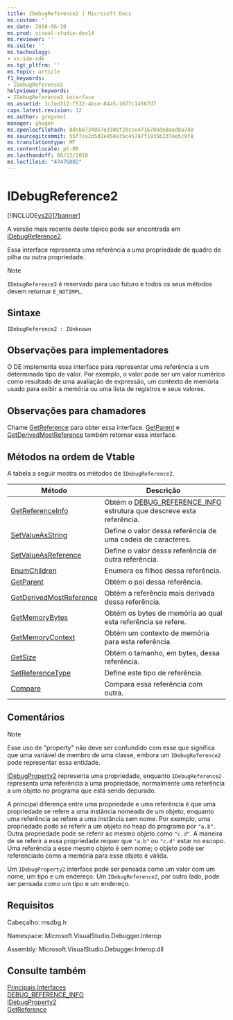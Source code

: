 ```yaml
---
title: IDebugReference2 | Microsoft Docs
ms.custom: ''
ms.date: 2018-06-30
ms.prod: visual-studio-dev14
ms.reviewer: ''
ms.suite: ''
ms.technology:
- vs-ide-sdk
ms.tgt_pltfrm: ''
ms.topic: article
f1_keywords:
- IDebugReference2
helpviewer_keywords:
- IDebugReference2 interface
ms.assetid: 3cfed312-f532-4bce-84a5-1677c14567d7
caps.latest.revision: 12
ms.author: gregvanl
manager: ghogen
ms.openlocfilehash: 8dcb8734057e3308f28cce471670bde8aed8a748
ms.sourcegitcommit: 55f7ce2d5d2e458e35c45787f1935b237ee5c9f8
ms.translationtype: MT
ms.contentlocale: pt-BR
ms.lasthandoff: 08/22/2018
ms.locfileid: "47476002"
---
```

# <a name="idebugreference2"></a>IDebugReference2
[!INCLUDE[vs2017banner](../../../includes/vs2017banner.md)]

A versão mais recente deste tópico pode ser encontrada em [IDebugReference2](https://docs.microsoft.com/visualstudio/extensibility/debugger/reference/idebugreference2).  
  
Essa interface representa uma referência a uma propriedade de quadro de pilha ou outra propriedade.  
  
> [!NOTE]
>  `IDebugReference2` é reservado para uso futuro e todos os seus métodos devem retornar `E_NOTIMPL`.  
  
## <a name="syntax"></a>Sintaxe  
  
```  
IDebugReference2 : IUnknown  
```  
  
## <a name="notes-for-implementers"></a>Observações para implementadores  
 O DE implementa essa interface para representar uma referência a um determinado tipo de valor. Por exemplo, o valor pode ser um valor numérico como resultado de uma avaliação de expressão, um contexto de memória usado para exibir a memória ou uma lista de registros e seus valores.  
  
## <a name="notes-for-callers"></a>Observações para chamadores  
 Chame [GetReference](../../../extensibility/debugger/reference/idebugproperty2-getreference.md) para obter essa interface. [GetParent](../../../extensibility/debugger/reference/idebugreference2-getparent.md) e [GetDerivedMostReference](../../../extensibility/debugger/reference/idebugreference2-getderivedmostreference.md) também retornar essa interface.  
  
## <a name="methods-in-vtable-order"></a>Métodos na ordem de Vtable  
 A tabela a seguir mostra os métodos de `IDebugReference2`.  
  
|Método|Descrição|  
|------------|-----------------|  
|[GetReferenceInfo](../../../extensibility/debugger/reference/idebugreference2-getreferenceinfo.md)|Obtém o [DEBUG_REFERENCE_INFO](../../../extensibility/debugger/reference/debug-reference-info.md) estrutura que descreve esta referência.|  
|[SetValueAsString](../../../extensibility/debugger/reference/idebugreference2-setvalueasstring.md)|Define o valor dessa referência de uma cadeia de caracteres.|  
|[SetValueAsReference](../../../extensibility/debugger/reference/idebugreference2-setvalueasreference.md)|Define o valor dessa referência de outra referência.|  
|[EnumChildren](../../../extensibility/debugger/reference/idebugreference2-enumchildren.md)|Enumera os filhos dessa referência.|  
|[GetParent](../../../extensibility/debugger/reference/idebugreference2-getparent.md)|Obtém o pai dessa referência.|  
|[GetDerivedMostReference](../../../extensibility/debugger/reference/idebugreference2-getderivedmostreference.md)|Obtém a referência mais derivada dessa referência.|  
|[GetMemoryBytes](../../../extensibility/debugger/reference/idebugreference2-getmemorybytes.md)|Obtém os bytes de memória ao qual esta referência se refere.|  
|[GetMemoryContext](../../../extensibility/debugger/reference/idebugreference2-getmemorycontext.md)|Obtém um contexto de memória para esta referência.|  
|[GetSize](../../../extensibility/debugger/reference/idebugreference2-getsize.md)|Obtém o tamanho, em bytes, dessa referência.|  
|[SetReferenceType](../../../extensibility/debugger/reference/idebugreference2-setreferencetype.md)|Define este tipo de referência.|  
|[Compare](../../../extensibility/debugger/reference/idebugreference2-compare.md)|Compara essa referência com outra.|  
  
## <a name="remarks"></a>Comentários  
  
> [!NOTE]
>  Esse uso de "property" não deve ser confundido com esse que significa que uma variável de membro de uma classe, embora um `IDebugReference2` pode representar essa entidade.  
  
 [IDebugProperty2](../../../extensibility/debugger/reference/idebugproperty2.md) representa uma propriedade, enquanto `IDebugReference2` representa uma referência a uma propriedade, normalmente uma referência a um objeto no programa que está sendo depurado.  
  
 A principal diferença entre uma propriedade e uma referência é que uma propriedade se refere a uma instância nomeada de um objeto, enquanto uma referência se refere a uma instância sem nome. Por exemplo, uma propriedade pode se referir a um objeto no heap do programa por `"a.b"`. Outra propriedade pode se referir ao mesmo objeto como `"c.d"`. A maneira de se referir a essa propriedade requer que `"a.b"` ou `"c.d"` estar no escopo. Uma referência a esse mesmo objeto é sem nome; o objeto pode ser referenciado como a memória para esse objeto é válida.  
  
 Um `IDebugProperty2` interface pode ser pensada como um valor com um nome, um tipo e um endereço. Um `IDebugReference2`, por outro lado, pode ser pensada como um tipo e um endereço.  
  
## <a name="requirements"></a>Requisitos  
 Cabeçalho: msdbg.h  
  
 Namespace: Microsoft.VisualStudio.Debugger.Interop  
  
 Assembly: Microsoft.VisualStudio.Debugger.Interop.dll  
  
## <a name="see-also"></a>Consulte também  
 [Principais Interfaces](../../../extensibility/debugger/reference/core-interfaces.md)   
 [DEBUG_REFERENCE_INFO](../../../extensibility/debugger/reference/debug-reference-info.md)   
 [IDebugProperty2](../../../extensibility/debugger/reference/idebugproperty2.md)   
 [GetReference](../../../extensibility/debugger/reference/idebugproperty2-getreference.md)

